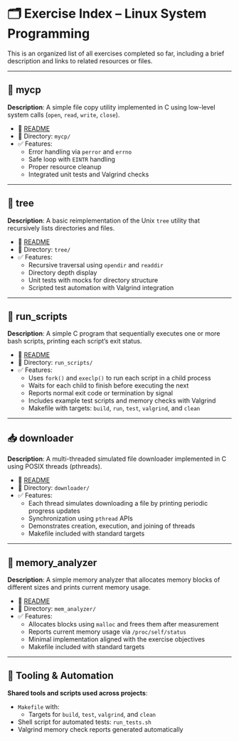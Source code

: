 # 🗂️ Exercise Index – Linux System Programming

This is an organized list of all exercises completed so far, including a brief description and links to related resources or files.

---

## 📁 mycp

**Description**: A simple file copy utility implemented in C using low-level system calls (`open`, `read`, `write`, `close`).

- 📄 [README](mycp/README.md)
- 📂 Directory: `mycp/`
- ✅ Features:
  - Error handling via `perror` and `errno`
  - Safe loop with `EINTR` handling
  - Proper resource cleanup
  - Integrated unit tests and Valgrind checks

---

## 🌳 tree

**Description**: A basic reimplementation of the Unix `tree` utility that recursively lists directories and files.

- 📄 [README](tree/README.md)
- 📂 Directory: `tree/`
- ✅ Features:
  - Recursive traversal using `opendir` and `readdir`
  - Directory depth display
  - Unit tests with mocks for directory structure
  - Scripted test automation with Valgrind integration

---

## 🐚 run_scripts

**Description**: A simple C program that sequentially executes one or more bash scripts, printing each script’s exit status.

- 📄 [README](run_scripts/README.md)
- 📂 Directory: `run_scripts/`
- ✅ Features:
  - Uses `fork()` and `execlp()` to run each script in a child process
  - Waits for each child to finish before executing the next
  - Reports normal exit code or termination by signal
  - Includes example test scripts and memory checks with Valgrind
  - Makefile with targets: `build`, `run`, `test`, `valgrind`, and `clean`

---

## 📥 downloader

**Description**: A multi-threaded simulated file downloader implemented in C using POSIX threads (pthreads).

- 📄 [README](downloader/README.md)
- 📂 Directory: `downloader/`
- ✅ Features:
  - Each thread simulates downloading a file by printing periodic progress updates
  - Synchronization using `pthread` APIs
  - Demonstrates creation, execution, and joining of threads
  - Makefile included with standard targets

---

## 🧠 memory_analyzer

**Description**: A simple memory analyzer that allocates memory blocks of different sizes and prints current memory usage.

- 📄 [README](mem_analyzer/README.md)
- 📂 Directory: `mem_analyzer/`
- ✅ Features:
  - Allocates blocks using `malloc` and frees them after measurement
  - Reports current memory usage via `/proc/self/status`
  - Minimal implementation aligned with the exercise objectives
  - Makefile included with standard targets

---

## 🔧 Tooling & Automation

**Shared tools and scripts used across projects**:

- `Makefile` with:
  - Targets for `build`, `test`, `valgrind`, and `clean`
- Shell script for automated tests: `run_tests.sh`
- Valgrind memory check reports generated automatically
